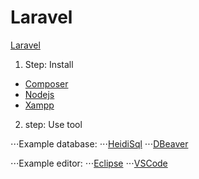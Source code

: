 # Laravel

[Laravel](https://laravel.com)

1. Step: Install

* [Composer](https://getcomposer.org/download/)
* [Nodejs](https://nodejs.org/en/)
* [Xampp](https://www.apachefriends.org/de/index.html)

2. step: Use tool
 
⋅⋅⋅Example database:
⋅⋅⋅[HeidiSql](https://www.heidisql.com/)
⋅⋅⋅[DBeaver](https://dbeaver.io/)

⋅⋅⋅Example editor:
⋅⋅⋅[Eclipse](https://www.eclipse.org/pdt/)
⋅⋅⋅[VSCode](https://code.visualstudio.com/)

